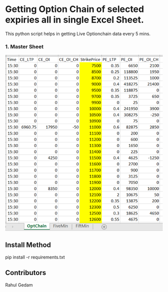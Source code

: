 # Getting Option Chain of selected expiries all in single Excel Sheet.

This python script helps in getting Live Optionchain data every 5 mins.

### 1. Master Sheet
<img src="Images/Master.PNG">

## Install Method
pip install -r requirements.txt

## Contributors
Rahul Gedam

